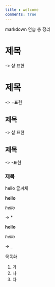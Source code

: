```yaml
---
title : welcome
comments: true
---
```


markdown 연습 총 정리

# 제목
-> 샾 표현

제목
====
-> =표현

## 제목
-> 샾 표현

제목
----
-> -표현

### 제목


hello 글씨체

**hello**

*hello*

-> *

__hello__

_hello_

-> _


목록화
1. 가
2. 나
3. 다



